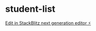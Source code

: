 # student-list

[Edit in StackBlitz next generation editor ⚡️](https://stackblitz.com/~/github.com/ArisLooi/student-list)